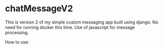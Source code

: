 # chatMessageV2

This is version 2 of my simple custom messaging app built using django. No need for running docker this time. Use of javascript for message processing.

How to use:
